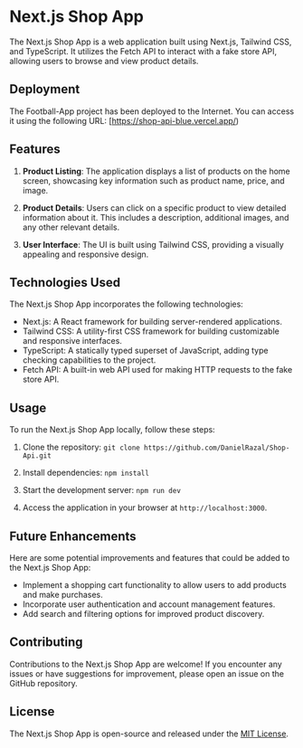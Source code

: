 # Next.js Shop App

The Next.js Shop App is a web application built using Next.js, Tailwind CSS, and TypeScript. It utilizes the Fetch API to interact with a fake store API, allowing users to browse and view product details.

## Deployment

The Football-App project has been deployed to the Internet. You can access it using the following URL: [https://shop-api-blue.vercel.app/)

## Features

1. **Product Listing**: The application displays a list of products on the home screen, showcasing key information such as product name, price, and image.

2. **Product Details**: Users can click on a specific product to view detailed information about it. This includes a description, additional images, and any other relevant details.

3. **User Interface**: The UI is built using Tailwind CSS, providing a visually appealing and responsive design.

## Technologies Used

The Next.js Shop App incorporates the following technologies:

- Next.js: A React framework for building server-rendered applications.
- Tailwind CSS: A utility-first CSS framework for building customizable and responsive interfaces.
- TypeScript: A statically typed superset of JavaScript, adding type checking capabilities to the project.
- Fetch API: A built-in web API used for making HTTP requests to the fake store API.

## Usage

To run the Next.js Shop App locally, follow these steps:

1. Clone the repository: `git clone https://github.com/DanielRazal/Shop-Api.git`

2. Install dependencies: `npm install`

3. Start the development server: `npm run dev`

4. Access the application in your browser at `http://localhost:3000`.

## Future Enhancements

Here are some potential improvements and features that could be added to the Next.js Shop App:

- Implement a shopping cart functionality to allow users to add products and make purchases.
- Incorporate user authentication and account management features.
- Add search and filtering options for improved product discovery.

## Contributing

Contributions to the Next.js Shop App are welcome! If you encounter any issues or have suggestions for improvement, please open an issue on the GitHub repository.

## License

The Next.js Shop App is open-source and released under the [MIT License](https://github.com/DanielRazal/Shop-Api/blob/main/LICENSE).
